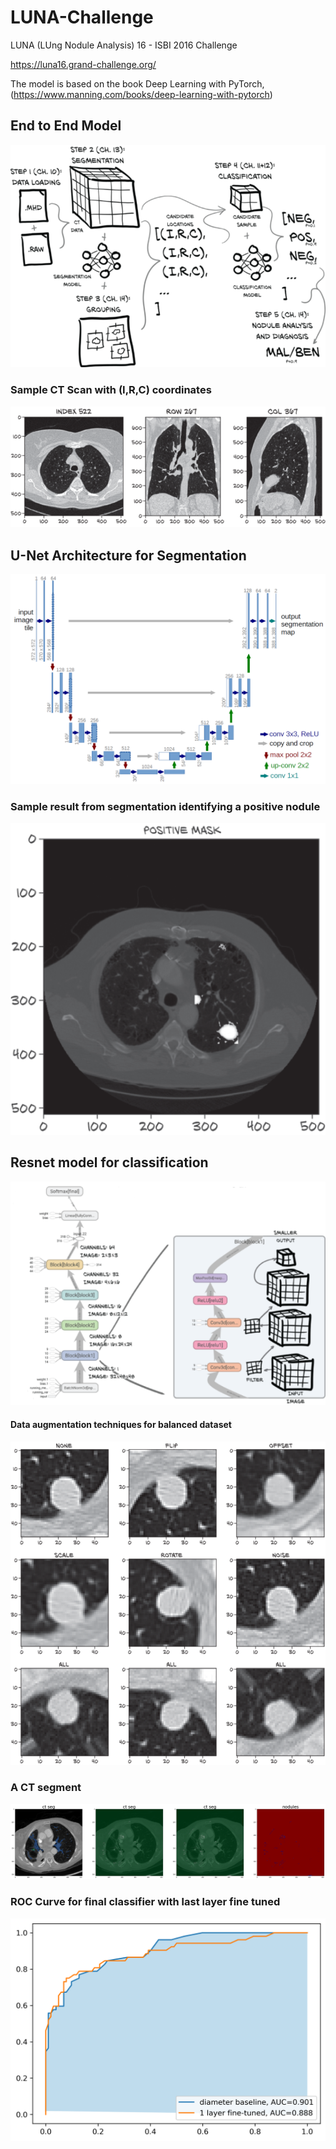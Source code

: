 # LUNA-Challenge



LUNA (LUng Nodule Analysis) 16 - ISBI 2016 Challenge

https://luna16.grand-challenge.org/

The model is based on the book Deep Learning with PyTorch, (https://www.manning.com/books/deep-learning-with-pytorch)



## End to End Model 

![](./imgs/1.png)



### Sample CT Scan with (I,R,C) coordinates



![2](./imgs/2.png)



## U-Net Architecture for Segmentation

![6](./imgs/6.png)



### Sample result from segmentation identifying a positive nodule

![7](./imgs/7.png)



## Resnet model for classification

![3](./imgs/3.png)



#### Data augmentation techniques for balanced dataset

![5](./imgs/5.png)



### A CT segment

![8](./imgs/8.png)



### ROC Curve for final classifier with last layer fine tuned

![9](./imgs/9.png)
